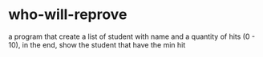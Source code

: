 # who-will-reprove
a program that create a list of  student with name and a quantity of hits (0 - 10), in the end, show the student that have the min hit
